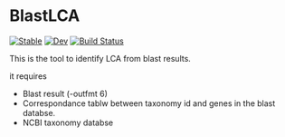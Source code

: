 # BlastLCA

[![Stable](https://img.shields.io/badge/docs-stable-blue.svg)](https://banhbio.github.io/BlastLCA.jl/stable)
[![Dev](https://img.shields.io/badge/docs-dev-blue.svg)](https://banhbio.github.io/BlastLCA.jl/dev)
[![Build Status](https://www.travis-ci.com/banhbio/BlastLCA.jl.svg?token=TnLbrgdWxoQMPrAZynWc&branch=main)](https://travis-ci.com/banhbio/BlastLCA.jl)

This is the tool to identify LCA from blast results.

it requires
- Blast result (-outfmt 6)
- Correspondance tablw between taxonomy id and genes in the blast databse.
- NCBI taxonomy databse